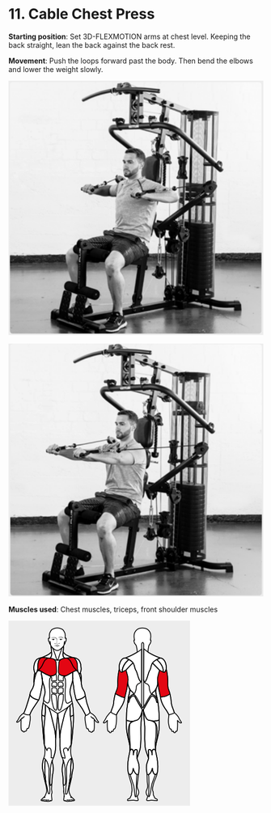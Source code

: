 # 11. Cable Chest Press

__Starting position__: Set 3D-FLEXMOTION arms at chest level. Keeping the back straight, lean the back against the back rest.

__Movement__: Push the loops forward past the body. Then bend the elbows and lower the weight slowly.

![001](001.png)

![002](002.png)

__Muscles used__: Chest muscles, triceps, front shoulder muscles

![003](003.png)
